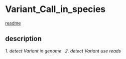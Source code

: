 # Variant_Call_in_species

[readme](https://github.com/jhh130910)

## description 
*1. detect Variant in genome*
  
*2. detect Variant use reads*
  
